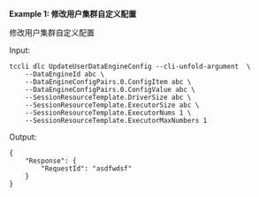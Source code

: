 **Example 1: 修改用户集群自定义配置**

修改用户集群自定义配置

Input: 

```
tccli dlc UpdateUserDataEngineConfig --cli-unfold-argument  \
    --DataEngineId abc \
    --DataEngineConfigPairs.0.ConfigItem abc \
    --DataEngineConfigPairs.0.ConfigValue abc \
    --SessionResourceTemplate.DriverSize abc \
    --SessionResourceTemplate.ExecutorSize abc \
    --SessionResourceTemplate.ExecutorNums 1 \
    --SessionResourceTemplate.ExecutorMaxNumbers 1
```

Output: 
```
{
    "Response": {
        "RequestId": "asdfwdsf"
    }
}
```

